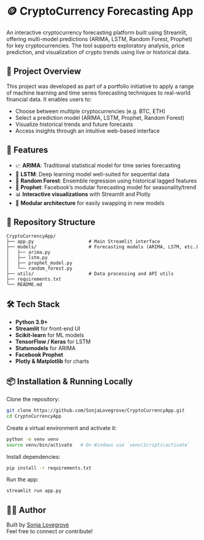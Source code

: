 # 🪙 CryptoCurrency Forecasting App

An interactive cryptocurrency forecasting platform built using Streamlit, offering multi-model predictions (ARIMA, LSTM, Random Forest, Prophet) for key cryptocurrencies. The tool supports exploratory analysis, price prediction, and visualization of crypto trends using live or historical data.

## 🚀 Project Overview

This project was developed as part of a portfolio initiative to apply a range of machine learning and time series forecasting techniques to real-world financial data. It enables users to:

- Choose between multiple cryptocurrencies (e.g. BTC, ETH)
- Select a prediction model (ARIMA, LSTM, Prophet, Random Forest)
- Visualize historical trends and future forecasts
- Access insights through an intuitive web-based interface

## 🔧 Features

- 📈 **ARIMA**: Traditional statistical model for time series forecasting
- 🔮 **LSTM**: Deep learning model well-suited for sequential data
- 🌲 **Random Forest**: Ensemble regression using historical lagged features
- 🧙 **Prophet**: Facebook’s modular forecasting model for seasonality/trend
- 📊 **Interactive visualizations** with Streamlit and Plotly
- 🔌 **Modular architecture** for easily swapping in new models

## 📁 Repository Structure

```
CryptoCurrencyApp/
├── app.py                    # Main Streamlit interface
├── models/                   # Forecasting models (ARIMA, LSTM, etc.)
│   ├── arima.py
│   ├── lstm.py
│   ├── prophet_model.py
│   └── random_forest.py
├── utils/                    # Data processing and API utils
├── requirements.txt
└── README.md
```

## 🛠️ Tech Stack

- **Python 3.9+**
- **Streamlit** for front-end UI
- **Scikit-learn** for ML models
- **TensorFlow / Keras** for LSTM
- **Statsmodels** for ARIMA
- **Facebook Prophet**
- **Plotly & Matplotlib** for charts

## 📦 Installation & Running Locally

Clone the repository:

```bash
git clone https://github.com/SonjaLovegrove/CryptoCurrencyApp.git
cd CryptoCurrencyApp
```

Create a virtual environment and activate it:

```bash
python -m venv venv
source venv/bin/activate   # On Windows use `venv\Scripts\activate`
```

Install dependencies:

```bash
pip install -r requirements.txt
```

Run the app:

```bash
streamlit run app.py
```

## 🙋‍♀️ Author

Built by [Sonja Lovegrove](https://github.com/SonjaLovegrove)  
Feel free to connect or contribute!
